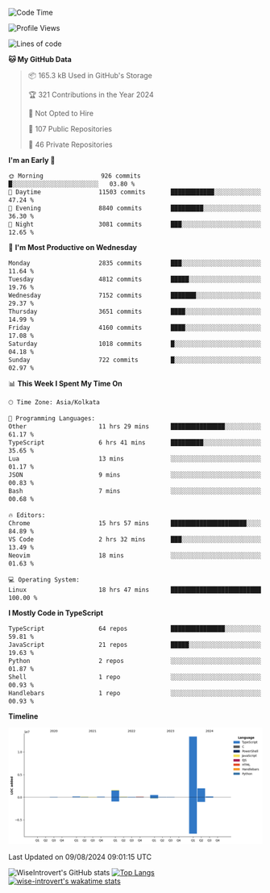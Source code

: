 <!--START_SECTION:waka-->
![Code Time](http://img.shields.io/badge/Code%20Time-1%2C506%20hrs%2033%20mins-blue)

![Profile Views](http://img.shields.io/badge/Profile%20Views-14-blue)

![Lines of code](https://img.shields.io/badge/From%20Hello%20World%20I%27ve%20Written-18.2%20million%20lines%20of%20code-blue)

**🐱 My GitHub Data** 

> 📦 165.3 kB Used in GitHub's Storage 
 > 
> 🏆 321 Contributions in the Year 2024
 > 
> 🚫 Not Opted to Hire
 > 
> 📜 107 Public Repositories 
 > 
> 🔑 46 Private Repositories 
 > 
**I'm an Early 🐤** 

```text
🌞 Morning                926 commits         █░░░░░░░░░░░░░░░░░░░░░░░░   03.80 % 
🌆 Daytime                11503 commits       ████████████░░░░░░░░░░░░░   47.24 % 
🌃 Evening                8840 commits        █████████░░░░░░░░░░░░░░░░   36.30 % 
🌙 Night                  3081 commits        ███░░░░░░░░░░░░░░░░░░░░░░   12.65 % 
```
📅 **I'm Most Productive on Wednesday** 

```text
Monday                   2835 commits        ███░░░░░░░░░░░░░░░░░░░░░░   11.64 % 
Tuesday                  4812 commits        █████░░░░░░░░░░░░░░░░░░░░   19.76 % 
Wednesday                7152 commits        ███████░░░░░░░░░░░░░░░░░░   29.37 % 
Thursday                 3651 commits        ████░░░░░░░░░░░░░░░░░░░░░   14.99 % 
Friday                   4160 commits        ████░░░░░░░░░░░░░░░░░░░░░   17.08 % 
Saturday                 1018 commits        █░░░░░░░░░░░░░░░░░░░░░░░░   04.18 % 
Sunday                   722 commits         █░░░░░░░░░░░░░░░░░░░░░░░░   02.97 % 
```


📊 **This Week I Spent My Time On** 

```text
🕑︎ Time Zone: Asia/Kolkata

💬 Programming Languages: 
Other                    11 hrs 29 mins      ███████████████░░░░░░░░░░   61.17 % 
TypeScript               6 hrs 41 mins       █████████░░░░░░░░░░░░░░░░   35.65 % 
Lua                      13 mins             ░░░░░░░░░░░░░░░░░░░░░░░░░   01.17 % 
JSON                     9 mins              ░░░░░░░░░░░░░░░░░░░░░░░░░   00.83 % 
Bash                     7 mins              ░░░░░░░░░░░░░░░░░░░░░░░░░   00.68 % 

🔥 Editors: 
Chrome                   15 hrs 57 mins      █████████████████████░░░░   84.89 % 
VS Code                  2 hrs 32 mins       ███░░░░░░░░░░░░░░░░░░░░░░   13.49 % 
Neovim                   18 mins             ░░░░░░░░░░░░░░░░░░░░░░░░░   01.63 % 

💻 Operating System: 
Linux                    18 hrs 47 mins      █████████████████████████   100.00 % 
```

**I Mostly Code in TypeScript** 

```text
TypeScript               64 repos            ███████████████░░░░░░░░░░   59.81 % 
JavaScript               21 repos            █████░░░░░░░░░░░░░░░░░░░░   19.63 % 
Python                   2 repos             ░░░░░░░░░░░░░░░░░░░░░░░░░   01.87 % 
Shell                    1 repo              ░░░░░░░░░░░░░░░░░░░░░░░░░   00.93 % 
Handlebars               1 repo              ░░░░░░░░░░░░░░░░░░░░░░░░░   00.93 % 
```



**Timeline**

![Lines of Code chart](https://raw.githubusercontent.com/wise-introvert/wise-introvert/master/assets/bar_graph.png)


 Last Updated on 09/08/2024 09:01:15 UTC
<!--END_SECTION:waka-->

![WiseIntrovert's GitHub stats](https://github-readme-stats.vercel.app/api?username=wise-introvert&count_private=true&show_icons=true)
[![Top Langs](https://github-readme-stats.vercel.app/api/top-langs/?username=wise-introvert&langs_count=10)](https://github.com/anuraghazra/github-readme-stats)
[![wise-introvert's wakatime stats](https://github-readme-stats.vercel.app/api/wakatime?username=wiseintrovert)](https://github.com/anuraghazra/github-readme-stats)
